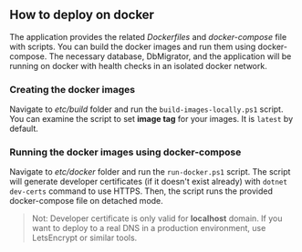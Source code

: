 ﻿## How to deploy on docker
The application provides the related *Dockerfiles* and *docker-compose* file with scripts. You can build the docker images and run them using docker-compose. The necessary database, DbMigrator, and the application will be running on docker with health checks in an isolated docker network.

### Creating the docker images
Navigate to _etc/build_ folder and run the `build-images-locally.ps1` script. You can examine the script to set **image tag** for your images. It is `latest` by default.

### Running the docker images using docker-compose
Navigate to _etc/docker_ folder and run the `run-docker.ps1` script. The script will generate developer certificates (if it doesn't exist already) with `dotnet dev-certs` command to use HTTPS. Then, the script runs the provided docker-compose file on detached mode.

> Not: Developer certificate is only valid for **localhost** domain. If you want to deploy to a real DNS in a production environment, use LetsEncrypt or similar tools.
